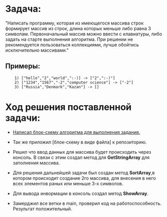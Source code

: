# **Задача:**
"Написать программу, которая из имеющегося массива строк формирует массив из строк,
длина которых меньше либо равна 3 символам. Первоначальный массив можно ввести с клавиатуры, либо задать на старте выполнения алгоритма. При решении не рекомендуется пользоваться коллекциями, 
лучше обойтись исключительно массивами."
## Примеры: 
        1) ["hello","2","world",":-)] -> ["2",":-)"]
        2) ["1234","1567","-2","computer science"] -> ["-2"]
        3) ["Russia","Denmark","Kazan"] -> []

# **Ход решения поставленной задачи:**

* [Написал блок-схему алгоритма для выполнения задания.](https://drive.google.com/file/d/18797HwE_nC2eumypRVyjZfOCODtzYVny/view?usp=sharing)
* Так же приложил [блок-схему в виде файла] к репозиторию.

* Решил что ввод данных для массива будет происходить через консоль. В связи с этим создал метод для **GetStringArray** для заполнения массива.
* Для решения дальнейшей задачи был создан метод **SortArray**,в котором происходит создание 2го массива, для внесения в него всех элементов раных или меньше 3-х символов.
* Для вывода инвормации в консоль создал метод **ShowArray**.

* Замерджил все ветки в main, проверил код на работоспособность. Результат положительный.
